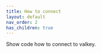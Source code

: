 ```yaml
---
title: How to connect
layout: default
nav_order: 2
has_children: true
---
```


Show code how to connect to valkey.